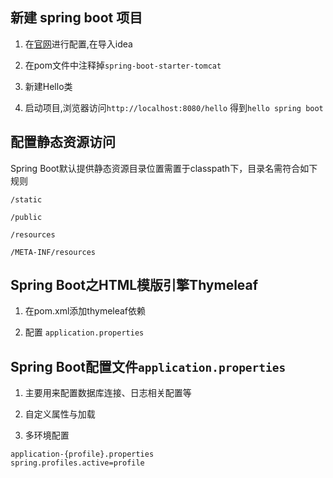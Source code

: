 ## 新建 spring boot 项目

1. 在[官网](https://start.spring.io/)进行配置,在导入idea

2. 在pom文件中注释掉`spring-boot-starter-tomcat`

3. 新建Hello类

4. 启动项目,浏览器访问`http://localhost:8080/hello` 得到`hello spring boot`

## 配置静态资源访问

Spring Boot默认提供静态资源目录位置需置于classpath下，目录名需符合如下规则

```
/static

/public

/resources

/META-INF/resources
```

## Spring Boot之HTML模版引擎Thymeleaf

1. 在pom.xml添加thymeleaf依赖

2. 配置 `application.properties`

## Spring Boot配置文件`application.properties`

1. 主要用来配置数据库连接、日志相关配置等

2. 自定义属性与加载

3. 多环境配置

```
application-{profile}.properties
spring.profiles.active=profile
```